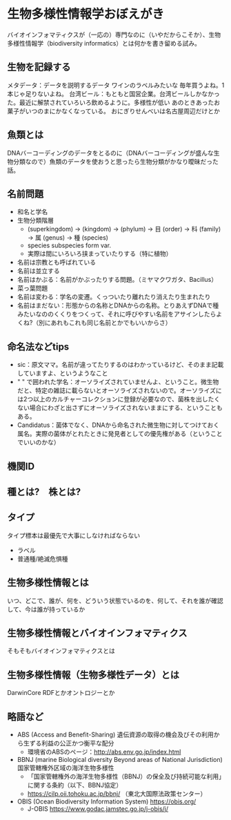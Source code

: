 # 生物多様性情報学おぼえがき
バイオインフォマティクスが（一応の）専門なのに（いやだからこそか）、生物多様性情報学（biodiversity informatics）とは何かを書き留める試み。

## 生物を記録する

メタデータ：データを説明するデータ
ワインのラベルみたいな
毎年買うよね。1本じゃ足りないよね。
台湾ビール：もともと国営企業。台湾ビールしかなかった。最近に解禁されていろいろ飲めるように。多様性が低い
あのときあったお菓子がいつのまにかなくなっている。
おにぎりせんべいは名古屋周辺だけとか



## 魚類とは
DNAバーコーディングのデータをとるのに（DNAバーコーディングが盛んな生物分類なので）魚類のデータを使おうと思ったら生物分類がかなり曖昧だった話。

## 名前問題
- 和名と学名
- 生物分類階層
  - (superkingdom) → (kingdom) → (phylum) → 目 (order) → 科 (family) → 属 (genus) → 種 (species)
  - species subspecies form var.
  - 実際は間にいろいろ挟まっていたりする（特に植物）
- 名前は宗教とも呼ばれている
- 名前は並立する
- 名前はかぶる：名前がかぶったりする問題。（ミヤマクワガタ、Bacillus）
- 菜っ葉問題
- 名前は変わる：学名の変遷。くっついたり離れたり消えたり生まれたり
- 名前はまだない：形態からの名称とDNAからの名称。とりあえずDNAで種みたいなののくくりをつくって、それに呼びやすい名前をアサインしたらよくね?（別にあれもこれも同じ名前とかでもいいからさ）

## 命名法などtips
- sic：原文ママ。名前が違ってたりするのはわかっているけど、そのまま記載していますよ、というようなこと
- " " で囲われた学名：オーソライズされていませんよ、ということ。微生物だと、特定の雑誌に載らないとオーソライズされないので。オーソライズには2つ以上のカルチャーコレクションに登録が必要なので、菌株を出したくない場合にわざと出さずにオーソライズされないままにする、ということもある。
- Candidatus：菌体でなく、DNAから命名された微生物に対してつけておく属名。実際の菌体がとれたときに発見者としての優先権がある（ということでいいのかな）


## 機関ID

## 種とは?　株とは?


## タイプ
タイプ標本は最優先で大事にしなければならない

- ラベル
- 普通種/絶滅危惧種


## 生物多様性情報とは
いつ、どこで、誰が、何を、どういう状態でいるのを、何して、それを誰が確認して、今は誰が持っているか

## 生物多様性情報とバイオインフォマティクス
そもそもバイオインフォマティクスとは


## 生物多様性情報（生物多様性データ）とは
DarwinCore
RDFとかオントロジーとか

## 略語など
- ABS (Access and Benefit-Sharing) 遺伝資源の取得の機会及びその利用から生ずる利益の公正かつ衡平な配分
  - 環境省のABSのページ：http://abs.env.go.jp/index.html
- BBNJ (marine Biological diversity Beyond areas of National Jurisdiction) 国家管轄権外区域の海洋生物多様性
  - 「国家管轄権外の海洋生物多様性（BBNJ）の保全及び持続可能な利用」に関する条約（以下、BBNJ協定）
  - https://cilp.oii.tohoku.ac.jp/bbnj/ （東北大国際法政策センター）
- OBIS (Ocean Biodiversity Information System) https://obis.org/
  - J-OBIS https://www.godac.jamstec.go.jp/j-obis/j/


